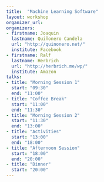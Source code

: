 ```yaml
---
title:  "Machine Learning Software"
layout: workshop
organizer_url: 
organizers:
- firstname: Joaquin 
  lastname: Quiñonero Candela
  url: "http://quinonero.net/"
  institute: Facebook
- firstname: Ralf
  lastname: Herbrich
  url: "http://herbrich.me/wp/"
  institute: Amazon
talks:
- title: "Morning Session 1"
  start: "09:30"
  end: "11:00"
- title: "Coffee Break"
  start: "11:00"
  end: "11:30"
- title: "Morning Session 2"
  start: "11:30"
  end: "13:00"
- title: "Activities"
  start: "13:00"
  end: "18:00"
- title: "Afternoon Session"
  start: "18:00"
  end: "20:00"
- title: "Dinner"
  start: "20:00"
---
```

